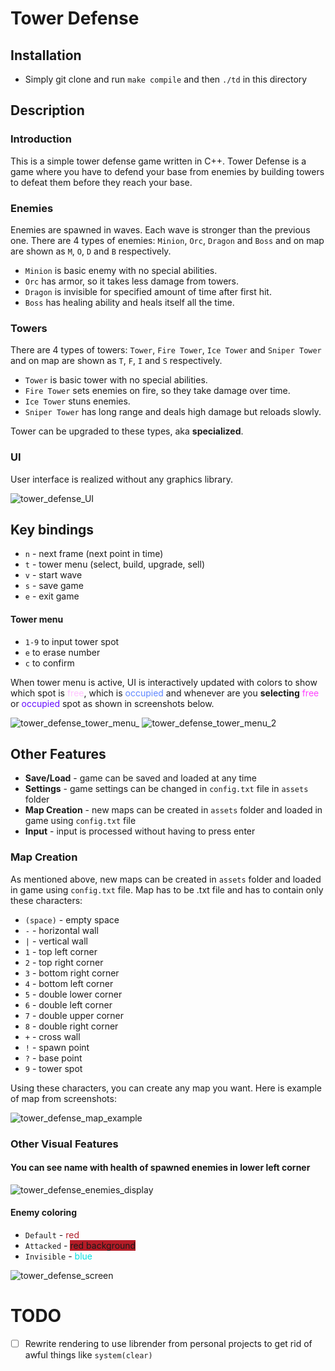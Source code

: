 # Tower Defense

## Installation
 - Simply git clone and run `make compile` and then `./td` in this directory

## Description

### Introduction

This is a simple tower defense game written in C++.
Tower Defense is a game where you have to defend your base from enemies
by building towers to defeat them before they reach your base.

### Enemies

Enemies are spawned in waves. Each wave is stronger than the previous one.
There are 4 types of enemies: `Minion`, `Orc`, `Dragon` and `Boss` and on map are shown
as `M`, `O`, `D` and `B` respectively.
- `Minion` is basic enemy with no special abilities.
- `Orc` has armor, so it takes less damage from towers.
- `Dragon` is invisible for specified amount of time after first hit.
- `Boss` has healing ability and heals itself all the time.

### Towers

There are 4 types of towers: `Tower`, `Fire Tower`, `Ice Tower` and `Sniper Tower` and on map are shown
as `T`, `F`, `I` and `S` respectively.

- `Tower` is basic tower with no special abilities.
- `Fire Tower` sets enemies on fire, so they take damage over time.
- `Ice Tower` stuns enemies.
- `Sniper Tower` has long range and deals high damage but reloads slowly.

Tower can be upgraded to these types, aka **specialized**.

### UI

User interface is realized without any graphics library.

![tower_defense_UI](https://github.com/Hikari03/TowerDefense/assets/39591367/3ec32f9b-12e8-4673-9c51-49e8ee3566e5)

## Key bindings

- `n` - next frame (next point in time)
- `t` - tower menu (select, build, upgrade, sell)
- `v` - start wave
- `s` - save game
- `e` - exit game

#### Tower menu

- `1-9` to input tower spot
- `e` to erase number
- `c` to confirm

When tower menu is active, UI is interactively updated with colors to show
which spot is <span style="color: #FFC3FF">free</span>, which is <span style="color: #5F87FF">occupied</span> and
whenever are you **selecting** <span style="color: #FF40FF">free</span> or <span style="color: #660BFF">occupied</span> spot
as shown in screenshots below.

![tower_defense_tower_menu_](https://github.com/Hikari03/TowerDefense/assets/39591367/e3a5f85f-8186-4cae-8ef0-47360c4a1430)
![tower_defense_tower_menu_2](https://github.com/Hikari03/TowerDefense/assets/39591367/14e24578-c3e8-4092-bf64-592479dec413)

## Other Features

- **Save/Load** - game can be saved and loaded at any time
- **Settings** - game settings can be changed in `config.txt` file in `assets` folder
- **Map Creation** - new maps can be created in `assets` folder and loaded in game using `config.txt` file
- **Input** - input is processed without having to press enter

### Map Creation

As mentioned above, new maps can be created in `assets` folder and loaded in game using `config.txt` file.
Map has to be .txt file and has to contain only these characters:

- `(space)` - empty space
- `-` - horizontal wall
- `|` - vertical wall
- `1` - top left corner
- `2` - top right corner
- `3` - bottom right corner
- `4` - bottom left corner
- `5` - double lower corner
- `6` - double left corner
- `7` - double upper corner
- `8` - double right corner
- `+` - cross wall
- `!` - spawn point
- `?` - base point
- `9` - tower spot

Using these characters, you can create any map you want. Here is example of map from
screenshots:

![tower_defense_map_example](https://github.com/Hikari03/TowerDefense/assets/39591367/48d6d285-9071-4e81-994e-237a2b3add0a)

### Other Visual Features

#### You can see name with health of spawned enemies in lower left corner

![tower_defense_enemies_display](https://github.com/Hikari03/TowerDefense/assets/39591367/d528a2e4-006c-4cd3-96b6-e5b1fc96fbac)

#### Enemy coloring

- `Default` - <span style="color: #AF1C27">red</span>
- `Attacked` - <span style="background-color: #B51C27">red background</span>
- `Invisible` - <span style="color: #04E0E0">blue</span>

![tower_defense_screen](https://github.com/Hikari03/TowerDefense/assets/39591367/39d4b6d8-0516-4d51-b0fb-580bf1756700)


# TODO
 - [ ] Rewrite rendering to use librender from personal projects to get rid of awful things like `system(clear)`

